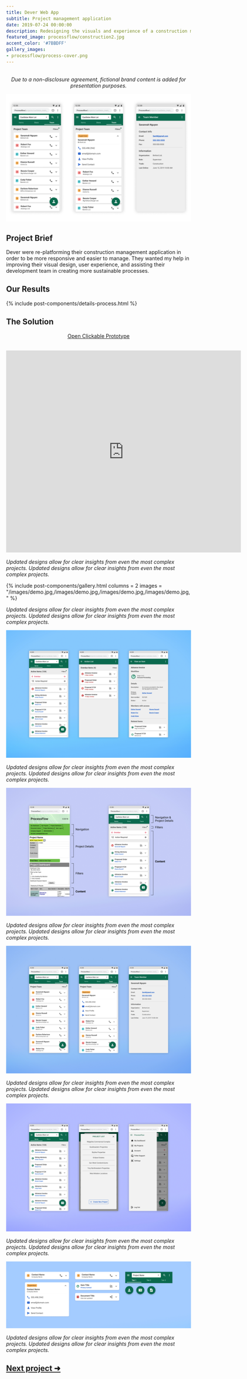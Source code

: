 ```yaml
---
title: Dever Web App
subtitle: Project management application
date: 2019-07-24 00:00:00
description: Redesigning the visuals and experience of a construction management web platform to help them better connect with their customers.
featured_image: processflow/construction2.jpg
accent_color: '#7BBDFF'
gallery_images:
- processflow/process-cover.png
---
```


<br>
<div style="text-align: center; font-style: italic;">
	Due to a non-disclosure agreement, fictional brand content is added for presentation purposes.
</div>

![title](/images/projects/processflow/mockups/mockup-nobg.png)

## Project Brief

Dever were re-platforming their construction management application in order to be more responsive and easier to manage. They wanted my help in improving their visual design, user experience, and assisting their development team in creating more sustainable processes.

## Our Results

{% include post-components/details-process.html %}

## The Solution

<div style="text-align: center; text-decoration: underline;">
	<p>
		<a href="https://www.figma.com/proto/GvUl55aPdZVR6E83pBS7kJ/edu.us?node-id=50%3A282&viewport=2786%2C-11755%2C0.48903676867485046&scaling=scale-down">Open Clickable Prototype</a>
	</p>
</div>
<br>

<iframe src="https://player.vimeo.com/video/489676681?background=true" width="640" height="551" frameborder="0" allow="autoplay; fullscreen" allowfullscreen></iframe>

*Updated designs allow for clear insights from even the most complex projects. Updated designs allow for clear insights from even the most complex projects.*

{% include post-components/gallery.html
	columns = 2
	images = "/images/demo.jpg,/images/demo.jpg,/images/demo.jpg,/images/demo.jpg,
	"
%}

*Updated designs allow for clear insights from even the most complex projects. Updated designs allow for clear insights from even the most complex projects.*

![title](/images/projects/processflow/mockups/4.jpg)

*Updated designs allow for clear insights from even the most complex projects. Updated designs allow for clear insights from even the most complex projects.*

![title](/images/projects/processflow/mockups/2.jpg)

*Updated designs allow for clear insights from even the most complex projects. Updated designs allow for clear insights from even the most complex projects.*

![title](/images/projects/processflow/mockups/3.jpg)

*Updated designs allow for clear insights from even the most complex projects. Updated designs allow for clear insights from even the most complex projects.*

![title](/images/projects/processflow/mockups/5.jpg)

*Updated designs allow for clear insights from even the most complex projects. Updated designs allow for clear insights from even the most complex projects.*

![title](/images/projects/processflow/mockups/7.jpg)

*Updated designs allow for clear insights from even the most complex projects. Updated designs allow for clear insights from even the most complex projects.*

## [Next project ➜](4-crossfire)
